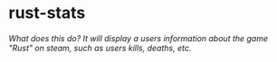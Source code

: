 # rust-stats
###### What does this do? It will display a users information about the game "Rust" on steam, such as users kills, deaths, etc.
